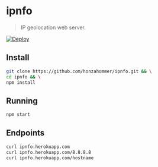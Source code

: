 # ipnfo
> IP geolocation web server.

[![Deploy](https://www.herokucdn.com/deploy/button.svg)](https://heroku.com/deploy)

## Install

```bash
git clone https://github.com/honzahommer/ipnfo.git && \
cd ipnfo && \
npm install
```

## Running

```bash
npm start
```

## Endpoints

```bash
curl ipnfo.herokuapp.com
curl ipnfo.herokuapp.com/8.8.8.8
curl ipnfo.herokuapp.com/hostname
```
